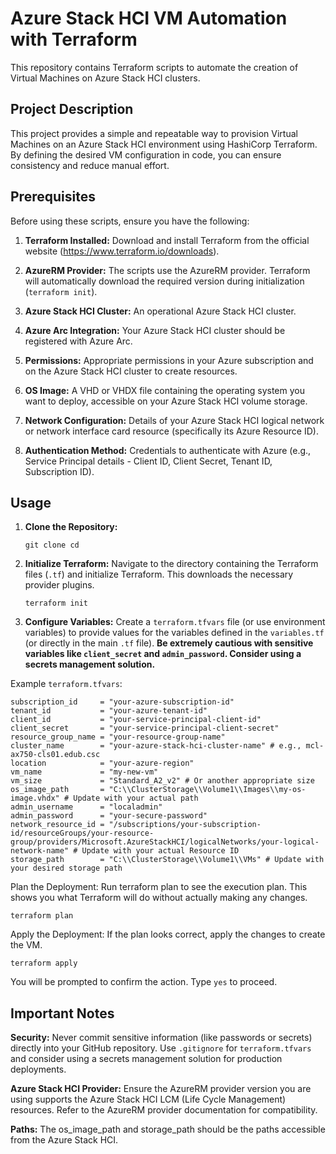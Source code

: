 # Azure Stack HCI VM Automation with Terraform

This repository contains Terraform scripts to automate the creation of Virtual Machines on Azure Stack HCI clusters.

## Project Description

This project provides a simple and repeatable way to provision Virtual Machines on an Azure Stack HCI environment using HashiCorp Terraform. By defining the desired VM configuration in code, you can ensure consistency and reduce manual effort.

## Prerequisites

Before using these scripts, ensure you have the following:

1. **Terraform Installed:** Download and install Terraform from the official website (<https://www.terraform.io/downloads>).

2. **AzureRM Provider:** The scripts use the AzureRM provider. Terraform will automatically download the required version during initialization (`terraform init`).

3. **Azure Stack HCI Cluster:** An operational Azure Stack HCI cluster.

4. **Azure Arc Integration:** Your Azure Stack HCI cluster should be registered with Azure Arc.

5. **Permissions:** Appropriate permissions in your Azure subscription and on the Azure Stack HCI cluster to create resources.

6. **OS Image:** A VHD or VHDX file containing the operating system you want to deploy, accessible on your Azure Stack HCI volume storage.

7. **Network Configuration:** Details of your Azure Stack HCI logical network or network interface card resource (specifically its Azure Resource ID).

8. **Authentication Method:** Credentials to authenticate with Azure (e.g., Service Principal details - Client ID, Client Secret, Tenant ID, Subscription ID).

## Usage

1. **Clone the Repository:**

    `git clone cd` 

2. **Initialize Terraform:** Navigate to the directory containing the Terraform files (`.tf`) and initialize Terraform. This downloads the necessary provider plugins.

    `terraform init`

3. **Configure Variables:** Create a `terraform.tfvars` file (or use environment variables) to provide values for the variables defined in the `variables.tf` (or directly in the main `.tf` file). **Be extremely cautious with sensitive variables like `client_secret` and `admin_password`. Consider using a secrets management solution.**

Example `terraform.tfvars`:

```hcl
subscription_id     = "your-azure-subscription-id"
tenant_id           = "your-azure-tenant-id"
client_id           = "your-service-principal-client-id"
client_secret       = "your-service-principal-client-secret"
resource_group_name = "your-resource-group-name"
cluster_name        = "your-azure-stack-hci-cluster-name" # e.g., mcl-ax750-cls01.edub.csc
location            = "your-azure-region"
vm_name             = "my-new-vm"
vm_size             = "Standard_A2_v2" # Or another appropriate size
os_image_path       = "C:\\ClusterStorage\\Volume1\\Images\\my-os-image.vhdx" # Update with your actual path
admin_username      = "localadmin"
admin_password      = "your-secure-password"
network_resource_id = "/subscriptions/your-subscription-id/resourceGroups/your-resource-group/providers/Microsoft.AzureStackHCI/logicalNetworks/your-logical-network-name" # Update with your actual Resource ID
storage_path        = "C:\\ClusterStorage\\Volume1\\VMs" # Update with your desired storage path
```

Plan the Deployment: Run terraform plan to see the execution plan. This shows you what Terraform will do without actually making any changes.

```terraform plan```

Apply the Deployment: If the plan looks correct, apply the changes to create the VM.

```terraform apply```

You will be prompted to confirm the action. Type `yes` to proceed.

## Important Notes

**Security:** Never commit sensitive information (like passwords or secrets) directly into your GitHub repository. Use `.gitignore` for `terraform.tfvars` and consider using a secrets management solution for production deployments.

**Azure Stack HCI Provider:** Ensure the AzureRM provider version you are using supports the Azure Stack HCI LCM (Life Cycle Management) resources. Refer to the AzureRM provider documentation for compatibility.

**Paths:** The os_image_path and storage_path should be the paths accessible from the Azure Stack HCI.